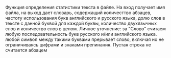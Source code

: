 Функция определения статистики текста в файле. На вход получает имя файла, на выход дает словарь, содержащий количесттво абзацев, частоту использования букв английского и русского языка, долю слов в тексте с данной буквой для каждой буквы, количество двухязычных слов и количество слов в целом. 
Личное уточнение: за "Слово" считаем любую последовательность букв русского и/или английского языка. любой символ между такими буквами прерывает слово, включая но не ограничиваясь цифрами и знаками препинания.
Пустая строка не считается абзацем
